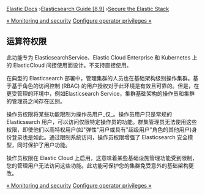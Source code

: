 

[Elastic Docs](/guide/) ›[Elasticsearch Guide [8.9]](index.md) ›[Secure the
Elastic Stack](secure-cluster.md)

[« Monitoring and security](secure-monitoring.md) [Configure operator
privileges »](configure-operator-privileges.md)

## 运算符权限

此功能专为 ElasticsearchService、Elastic Cloud Enterprise 和 Kubernetes 上的 ElasticCloud 间接使用而设计。不支持直接使用。

在典型的 Elasticsearch 部署中，管理集群的人员也在基础架构级别操作集群。基于基于角色的访问控制 (RBAC) 的用户授权对于此环境是有效且可靠的。但是，在更受管理的环境中，例如Elasticsearch Service，集群基础架构的操作员和集群的管理员之间存在区别。

操作员权限将某些功能限制为操作员用户_仅_。操作员用户只是常规的 Elasticsearch 用户，可以访问仅限特定操作员的功能。群集管理员无法使用这些权限，即使他们以高特权用户(如"弹性"用户或具有"超级用户"角色的其他用户)身份登录也是如此。通过限制系统访问，操作员权限增强了 Elasticsearch 安全模型，同时保护了用户功能。

操作员权限在 Elastic Cloud 上启用，这意味着某些基础设施管理功能受到限制，您的管理用户无法访问这些功能。此功能可保护您的集群免受意外的基础架构更改。

[« Monitoring and security](secure-monitoring.md) [Configure operator
privileges »](configure-operator-privileges.md)
